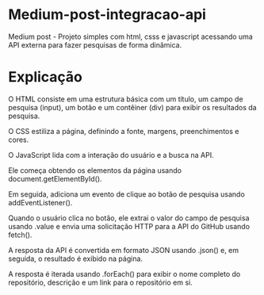 # Medium-post-integracao-api

Medium post - Projeto simples com html, csss e javascript acessando uma API externa para fazer pesquisas de forma dinâmica. 

# Explicação

O HTML consiste em uma estrutura básica com um título, um campo de pesquisa (input), um botão e um contêiner (div) para exibir os resultados da pesquisa.

O CSS estiliza a página, definindo a fonte, margens, preenchimentos e cores.

O JavaScript lida com a interação do usuário e a busca na API. 

Ele começa obtendo os elementos da página usando document.getElementById().

Em seguida, adiciona um evento de clique ao botão de pesquisa usando addEventListener(). 

Quando o usuário clica no botão, ele extrai o valor do campo de pesquisa usando .value e envia uma solicitação HTTP para a API do GitHub usando fetch(). 

A resposta da API é convertida em formato JSON usando .json() e, em seguida, o resultado é exibido na página. 

A resposta é iterada usando .forEach() para exibir o nome completo do repositório, descrição e um link para o repositório em si.
